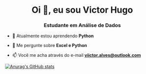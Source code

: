 <h1 align="center">Oi 👋, eu sou Victor Hugo</h1>
<h3 align="center">Estudante em Análise de Dados</h3>

- 🌱 Atualmente estou aprendendo **Python**

- 💬 Me pergunte sobre **Excel e Python**

- 📫 Você me acha através do e-mail **viictor.alves@outlook.com**



[![Anurag's GitHub stats](https://github-readme-stats.vercel.app/api?username=vaaitor&show_icons=true)](https://github.com/vaaitor/github-readme-stats)


